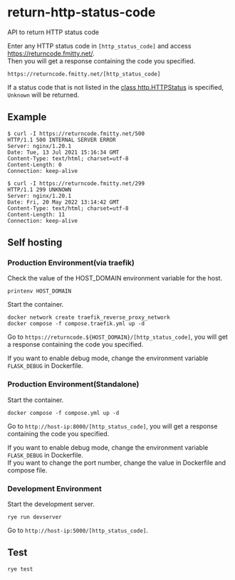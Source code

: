 # return-http-status-code
API to return HTTP status code

Enter any HTTP status code in `[http_status_code]` and access https://returncode.fmitty.net/.  
Then you will get a response containing the code you specified.
```
https://returncode.fmitty.net/[http_status_code]
```

If a status code that is not listed in the [class http.HTTPStatus](https://docs.python.org/3/library/http.html#http-status-codes) is specified, `Unknown` will be returned.
## Example
```Shell
$ curl -I https://returncode.fmitty.net/500
HTTP/1.1 500 INTERNAL SERVER ERROR
Server: nginx/1.20.1
Date: Tue, 13 Jul 2021 15:16:34 GMT
Content-Type: text/html; charset=utf-8
Content-Length: 0
Connection: keep-alive

$ curl -I https://returncode.fmitty.net/299
HTTP/1.1 299 UNKNOWN
Server: nginx/1.20.1
Date: Fri, 20 May 2022 13:14:42 GMT
Content-Type: text/html; charset=utf-8
Content-Length: 11
Connection: keep-alive
```
## Self hosting
### Production Environment(via traefik)
Check the value of the HOST_DOMAIN environment variable for the host.
```
printenv HOST_DOMAIN
```
Start the container.
```
docker network create traefik_reverse_proxy_network
docker compose -f compose.traefik.yml up -d
```
Go to `https://returncode.${HOST_DOMAIN}/[http_status_code]`, you will get a response containing the code you specified.  

If you want to enable debug mode, change the environment variable `FLASK_DEBUG` in Dockerfile.
### Production Environment(Standalone)
Start the container.
```
docker compose -f compose.yml up -d
```
Go to `http://host-ip:8000/[http_status_code]`, you will get a response containing the code you specified.  

If you want to enable debug mode, change the environment variable `FLASK_DEBUG` in Dockerfile.  
If you want to change the port number, change the value in Dockerfile and compose file.
### Development Environment
Start the development server.
```
rye run devserver
```
Go to `http://host-ip:5000/[http_status_code]`.

## Test
```
rye test
```